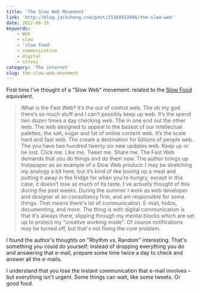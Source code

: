 ```yaml
---
title: 'The Slow Web Movement'
link: 'http://blog.jackcheng.com/post/25160553986/the-slow-web'
date: 2012-06-16
keywords:
    - Web
    - slow
    - 'slow food'
    - communication
    - digital
    - stress
category: 'The internet'
slug: the-slow-web-movement
---
```


First time I've thought of a "Slow Web" movement: related to the [Slow Food](http://en.wikipedia.org/wiki/Slow_Food) equivalent.

> What is the Fast Web? It’s the out of control web. The oh my god there’s so much stuff and I can’t possibly keep up web. It’s the spend two dozen times a day checking web. The in one end out the other web. The web designed to appeal to the basest of our intellectual palettes, the salt, sugar and fat of online content web. It’s the scale hard and fast web. The create a destination for billions of people web. The you have two hundred twenty six new updates web. Keep up or be lost. Click me. Like me. Tweet me. Share me. The Fast Web demands that you do things and do them now.
The author brings up Instapaper as an example of a Slow Web product:
 > I may be stretching my analogy a bit here, but it’s kind of like boxing up a meal and putting it away in the fridge for when you’re hungry, except in this case, it doesn’t lose as much of its taste.
I've actually thought of this during the past weeks. During the summer I work as web developer and designer at an consultancy firm, and am responsible for some things. That means there's lot of communication. E-mail, todos, documenting, and more. The thing is with digital communication is that it's always there, slipping through my mental blocks which are set up to protect my "creative working mode". Of course notifications may be turned off, but that's not fixing the core problem.
 
 I found the author's thoughts on "Rhythm vs. Random" interesting. That's something you could do yourself: instead of dropping everything you do and answering that e-mail, prepare some time twice a day to check and answer all the e-mails.
 
 I understand that you lose the instant communication that e-mail involves – but everything isn't urgent. Some things can wait, like some tweets. Or good food.
